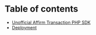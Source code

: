# Table of contents

* [Unofficial Affirm Transaction PHP SDK](README.md)
* [Deployment](deployment.md)

